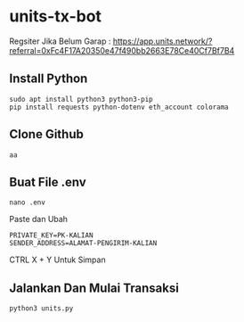 # units-tx-bot

Regsiter Jika Belum Garap : https://app.units.network/?referral=0xFc4F17A20350e47f490bb2663E78Ce40Cf7Bf7B4

## Install Python

```
sudo apt install python3 python3-pip
pip install requests python-dotenv eth_account colorama
```

## Clone Github

```
aa
```

## Buat File .env

```
nano .env
```

Paste dan Ubah 

```
PRIVATE_KEY=PK-KALIAN
SENDER_ADDRESS=ALAMAT-PENGIRIM-KALIAN
```

CTRL X + Y Untuk Simpan

## Jalankan Dan Mulai Transaksi

```
python3 units.py
```


